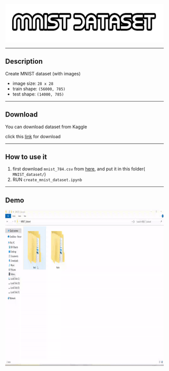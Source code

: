 <p align="center">
    <img src="files/logo.png" alt="mnist" width="630" height="123"/>
</p>

***

## Description
Create MNIST dataset (with images)

- image size: `28 x 28`
- train shape: `(56000, 785)`
- test shape:  `(14000, 785)`

***

## Download 
You can download dataset from Kaggle

click this [link]() for download

***

## How to use it
1. first download `mnist_784.csv` from [here](https://datahub.io/machine-learning/mnist_784#data), and put it in this folder(
`MNIST_dataset/`)
2. RUN `create_mnist_dataset.ipynb`

***

## Demo
<p align="left">
    <img src="files/demo.gif" alt="second" width="800" height="497" />
</p>
